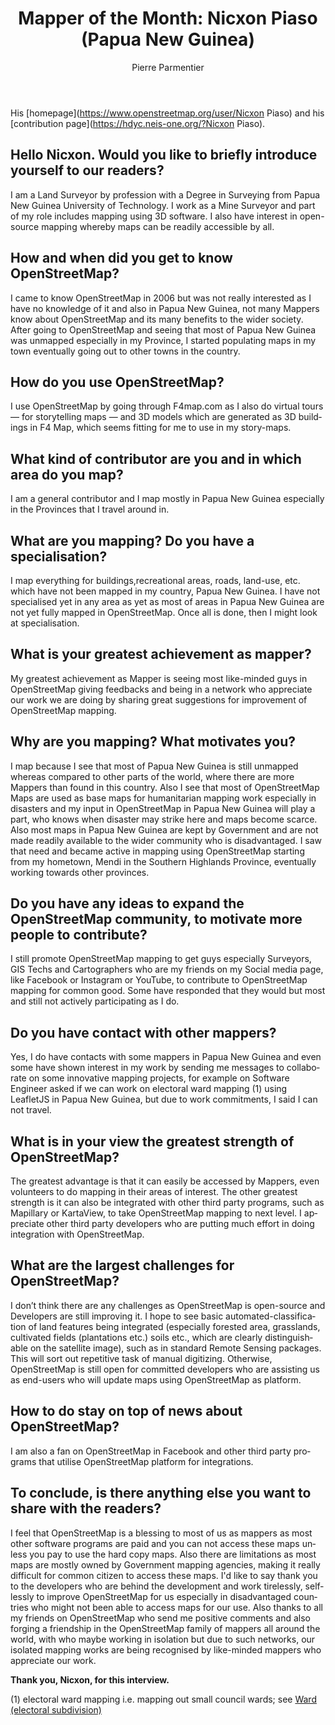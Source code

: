 ﻿---
title: "Mapper of the Month: Nicxon Piaso (Papua New Guinea)"
featured:
layout: post
category: motm
author: Pierre Parmentier
lang: en
---

His [homepage](https://www.openstreetmap.org/user/Nicxon Piaso) and his [contribution page](https://hdyc.neis-one.org/?Nicxon Piaso).

## Hello Nicxon. Would you like to briefly introduce yourself to our readers?
I am a Land Surveyor by profession with a Degree in Surveying from Papua New Guinea University of Technology. I work as a Mine Surveyor and part of my role includes mapping  using 3D software. I also have interest in open-source mapping whereby maps can be readily accessible by all.

## How and when did you get to know OpenStreetMap?
I came to know OpenStreetMap in 2006 but was not really interested as I have no knowledge of it and also in Papua New Guinea, not many Mappers know about OpenStreetMap and its many benefits to the wider society. After going to OpenStreetMap and seeing that most of Papua New Guinea was unmapped especially in my Province, I started populating maps in my town eventually going out to other towns in the country.

## How do you use OpenStreetMap?
I use OpenStreetMap by going through F4map.com as I also do virtual tours — for storytelling maps — and 3D models which are generated as 3D buildings in F4 Map, which seems fitting for me to use in my story-maps.

## What kind of contributor are you and in which area do you map?
I am a general contributor and I map mostly in Papua New Guinea especially in the Provinces that I travel around in.

## What are you mapping? Do you have a specialisation?
I map everything for buildings,recreational areas, roads, land-use, etc. which have not been mapped in my country, Papua New Guinea. I have not specialised yet in any area as yet as most of areas in Papua New Guinea are not yet fully mapped in OpenStreetMap. Once all is done, then I might look at specialisation.

## What is your greatest achievement as mapper?
My greatest achievement as Mapper is seeing most like-minded guys in OpenStreetMap giving feedbacks and being in a network who appreciate our work we are doing by sharing great suggestions for improvement of OpenStreetMap mapping.

## Why are you mapping? What motivates you?
I map because I see that most of Papua New Guinea is still unmapped whereas compared to other parts of the world, where there are more Mappers than found in this country. Also I see that most of OpenStreetMap Maps are used as base maps for humanitarian mapping work especially in disasters and my input in OpenStreetMap in Papua New Guinea will play a part, who knows when disaster may strike here and maps become scarce.
Also most maps in Papua New Guinea are kept by Government and are not made readily available to the wider community who is disadvantaged. I saw that need and became active in mapping using OpenStreetMap starting from my hometown, Mendi in the Southern Highlands Province, eventually working towards other provinces.

## Do you have any ideas to expand the OpenStreetMap community, to motivate more people to contribute?
I still promote OpenStreetMap mapping to get guys especially Surveyors, GIS Techs and Cartographers who are my friends on my Social media page, like Facebook or Instagram or YouTube, to contribute to OpenStreetMap mapping for common good. Some have responded that they would but most and still not actively participating as I do.

## Do you have contact with other mappers?
Yes, I do have contacts with some mappers in Papua New Guinea and even some have shown interest in my work by sending me messages to collaborate on some innovative mapping projects, for example on Software Engineer asked if we can work on electoral ward mapping (1) using LeafletJS in Papua New Guinea, but due to work commitments, I said I can not travel.

## What is in your view the greatest strength of OpenStreetMap?
The greatest advantage is that it can easily be accessed by Mappers, even volunteers to do mapping in their areas of interest. The other greatest strength is it can also be integrated with other third party programs, such as Mapillary or KartaView, to take OpenStreetMap mapping to next level. I appreciate other third party developers who are putting much effort in doing integration with OpenStreetMap.

## What are the largest challenges for OpenStreetMap?
I don’t think there are any challenges as OpenStreetMap is open-source and Developers are still improving it. I hope to see basic automated-classification of land features being integrated (especially forested area, grasslands, cultivated fields (plantations etc.) soils etc., which are clearly distinguishable on the satellite image), such as in standard Remote Sensing packages. This will sort out repetitive task of manual digitizing. Otherwise, OpenStreetMap is still open for committed developers who are assisting us as end-users who will update maps using OpenStreetMap as platform.

## How to do stay on top of news about OpenStreetMap?
I am also a fan on OpenStreetMap in Facebook and other third party programs that utilise OpenStreetMap platform for integrations.

## To conclude, is there anything else you want to share with the readers?
I feel that OpenStreetMap is a blessing to most of us as mappers as most other software programs are paid and you can not access these maps unless you pay to use the hard copy maps. Also there are limitations as most maps are mostly owned by Government mapping agencies, making it really difficult for common citizen to access these maps.
I'd like to say thank you to the developers who are behind the development and work tirelessly, selflessly to improve OpenStreetMap for us especially in disadvantaged countries who might not been able to access maps for our use.
Also thanks to all my friends on OpenStreetMap who send me positive comments and also forging a friendship in the OpenStreetMap family of mappers all around the world, with who maybe working in isolation but due to such networks, our isolated mapping works are being recognised by like-minded mappers who appreciate our work.

**Thank you, Nicxon, for this interview.**

(1) electoral ward mapping i.e. mapping out small council wards; see [Ward (electoral subdivision)](https://en.wikipedia.org/wiki/Ward_(electoral_subdivision))
